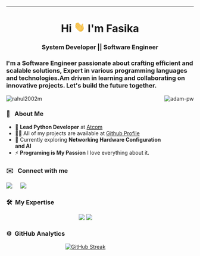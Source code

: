 <hr>
<h1 align="center">Hi <img src="https://raw.githubusercontent.com/ABSphreak/ABSphreak/master/gifs/Hi.gif" width="30px"> I'm Fasika</h1>
<h3 align="center">System Developer || Software Engineer</h3>
<h3>I'm a Software Engineer passionate about crafting efficient and scalable solutions, Expert in various programming languages and technologies.Am driven in learning and collaborating on innovative projects.                    Let's build the future together.</h3>
<p><img align="right" height="430em" src="https://github.com/Adam-pw/Adam-pw/blob/main/animation_500_kxa883sd.gif" alt="adam-pw" /></p>

<p> <img src="https://komarev.com/ghpvc/?username=fasikablack&label=Profile%20views&color=e89b17&style=flat" alt="rahul2002m" /> </p>

### 📖 &nbsp; About Me
- 🐍 **Lead Python Developer** at [Atcom](https://atcomsolutionsplc.com/)
- 👨‍💻 All of my projects are available at [Github Profile](https://github.com/fasikablack)
- 👾 Currently exploring **Networking Hardware Configuration and AI**
- ⚡ **Programing is My Passion** I love everything about it.

### ✉️ &nbsp; Connect with me
<p align="left">
<a target="_blank" href="https://www.linkedin.com/in/fasika-zelalem-79681b217"><img src="https://img.shields.io/badge/-LinkedIn-0077B5?style=for-the-badge&logo=Linkedin&logoColor=white"></img></a>
&emsp;
<a target="_blank" href="fasikazelalem12@gmail.com"><img src="https://img.shields.io/badge/-Gmail-D14836?style=for-the-badge&logo=Gmail&logoColor=white"></img></a>
&emsp;
&emsp;
</p>

### 🛠 &nbsp;My Expertise
<div align="center">
    <img src="https://skillicons.dev/icons?i=react,bootstrap,mui,html,css,vscode,github,figma,tailwind,git,r" />
    <img src="https://skillicons.dev/icons?i=nodejs,python,javascript,typescript,express,firebase,mongodb,c,java,nextjs,mysql,flask" /><br>
</div>



### ⚙️ &nbsp;GitHub Analytics

<p align="center">
<a href="https://git.io/streak-stats"><img src="https://github-readme-streak-stats.herokuapp.com?user=fasikablack&theme=dark" alt="GitHub Streak" /></a>
</p>
